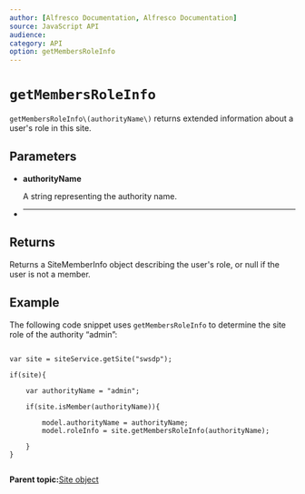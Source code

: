 ```yaml
---
author: [Alfresco Documentation, Alfresco Documentation]
source: JavaScript API
audience: 
category: API
option: getMembersRoleInfo
---
```


# `getMembersRoleInfo`

`getMembersRoleInfo\(authorityName\)` returns extended information about a user's role in this site.

## Parameters

-   **authorityName**

    A string representing the authority name.

-   ****

## Returns

Returns a SiteMemberInfo object describing the user's role, or null if the user is not a member.

## Example

The following code snippet uses `getMembersRoleInfo` to determine the site role of the authority “admin”:

```

var site = siteService.getSite("swsdp");

if(site){

    var authorityName = "admin";

    if(site.isMember(authorityName)){

        model.authorityName = authorityName;
        model.roleInfo = site.getMembersRoleInfo(authorityName); 

    }
}
      
```

**Parent topic:**[Site object](../references/API-JS-Site.md)

